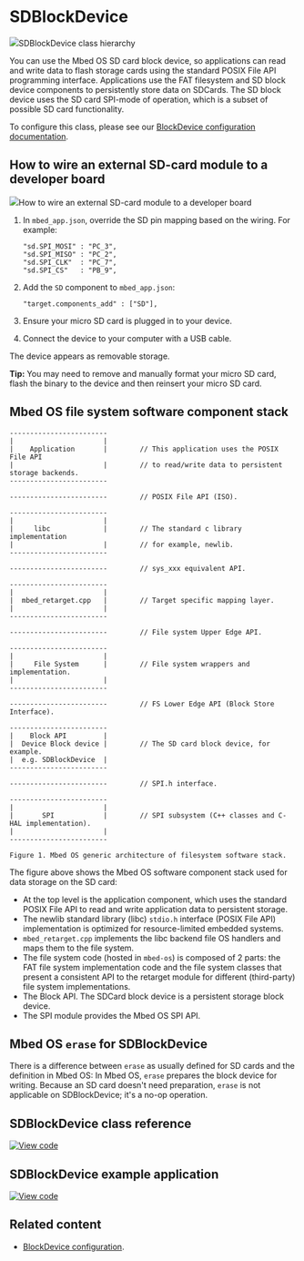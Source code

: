 # SDBlockDevice

<span class="images">![](https://os.mbed.com/docs/mbed-os/development/mbed-os-api-doxy/class_s_d_block_device.png)<span>SDBlockDevice class hierarchy</span></span>

You can use the Mbed OS SD card block device, so applications can read and write data to flash storage cards using the standard POSIX File API programming interface. Applications use the FAT filesystem and SD block device components to persistently store data on SDCards. The SD block device uses the SD card SPI-mode of operation, which is a subset of possible SD card functionality.

To configure this class, please see our [BlockDevice configuration documentation](../apis/data-options-and-config.html).

## How to wire an external SD-card module to a developer board

<span class="images">![](../../images/sd-wiring.png)<span>How to wire an external SD-card module to a developer board</span></span>

1. In `mbed_app.json`, override the SD pin mapping based on the wiring. For example:

   ```
   "sd.SPI_MOSI" : "PC_3",
   "sd.SPI_MISO" : "PC_2",
   "sd.SPI_CLK"  : "PC_7",
   "sd.SPI_CS"   : "PB_9",
   ```

1. Add the `SD` component to `mbed_app.json`:

   ```
   "target.components_add" : ["SD"],
   ```

1. Ensure your micro SD card is plugged in to your device.
1. Connect the device to your computer with a USB cable.

The device appears as removable storage.

<span class="tips">**Tip:** You may need to remove and manually format your micro SD card, flash the binary to the device and then reinsert your micro SD card.</span>

## Mbed OS file system software component stack


    ------------------------
    |                      |
    |    Application       |        // This application uses the POSIX File API
    |                      |        // to read/write data to persistent storage backends.
    ------------------------

    ------------------------        // POSIX File API (ISO).

    ------------------------
    |                      |
    |     libc             |        // The standard c library implementation
    |                      |        // for example, newlib.
    ------------------------

    ------------------------        // sys_xxx equivalent API.

    ------------------------
    |                      |
    |  mbed_retarget.cpp   |        // Target specific mapping layer.
    |                      |
    ------------------------

    ------------------------        // File system Upper Edge API.

    ------------------------
    |                      |
    |     File System      |        // File system wrappers and implementation.
    |                      |
    ------------------------

    ------------------------        // FS Lower Edge API (Block Store Interface).

    ------------------------
    |    Block API         |
    |  Device Block device |        // The SD card block device, for example.
    |  e.g. SDBlockDevice  |
    ------------------------

    ------------------------        // SPI.h interface.

    ------------------------
    |                      |
    |       SPI            |        // SPI subsystem (C++ classes and C-HAL implementation).
    |                      |
    ------------------------

    Figure 1. Mbed OS generic architecture of filesystem software stack.

The figure above shows the Mbed OS software component stack used for data storage on the SD card:

- At the top level is the application component, which uses the standard POSIX File API to read and write application data to persistent storage.
- The newlib standard library (libc) `stdio.h` interface (POSIX File API) implementation is optimized for resource-limited embedded systems.
- `mbed_retarget.cpp` implements the libc backend file OS handlers and maps them to the file system.
- The file system code (hosted in `mbed-os`) is composed of 2 parts: the FAT file system implementation code and the file system classes that present a consistent API to the retarget module for different (third-party) file system implementations.
- The Block API. The SDCard block device is a persistent storage block device.
- The SPI module provides the Mbed OS SPI API.

## Mbed OS `erase` for SDBlockDevice

There is a difference between `erase` as usually defined for SD cards and the definition in Mbed OS: In Mbed OS, `erase` prepares the block device for writing. Because an SD card doesn't need preparation, `erase` is not applicable on SDBlockDevice; it's a no-op operation.

## SDBlockDevice class reference

[![View code](https://www.mbed.com/embed/?type=library)](https://os.mbed.com/docs/mbed-os/development/mbed-os-api-doxy/class_s_d_block_device.html)

## SDBlockDevice example application

[![View code](https://www.mbed.com/embed/?url=https://github.com/ARMmbed/mbed-os-snippet-SDBlockDevice/tree/v6.11)](https://github.com/ARMmbed/mbed-os-snippet-SDBlockDevice/blob/v6.11/main.cpp)

## Related content

- [BlockDevice configuration](../apis/data-options-and-config.html).
